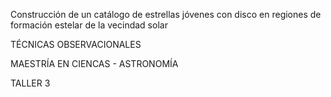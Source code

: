 Construcción de un catálogo de estrellas jóvenes con disco en regiones de formación estelar de la vecindad solar

TÉCNICAS OBSERVACIONALES

MAESTRÍA EN CIENCAS - ASTRONOMÍA

TALLER 3
